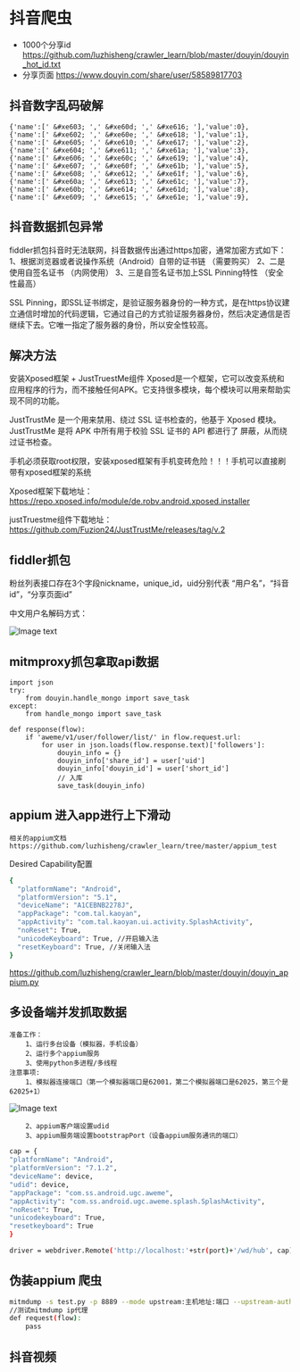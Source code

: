 # 抖音爬虫
* 1000个分享id  https://github.com/luzhisheng/crawler_learn/blob/master/douyin/douyin_hot_id.txt
* 分享页面 https://www.douyin.com/share/user/58589817703

## 抖音数字乱码破解

    {'name':[' &#xe603; ',' &#xe60d; ',' &#xe616; '],'value':0},
    {'name':[' &#xe602; ',' &#xe60e; ',' &#xe618; '],'value':1},
    {'name':[' &#xe605; ',' &#xe610; ',' &#xe617; '],'value':2},
    {'name':[' &#xe604; ',' &#xe611; ',' &#xe61a; '],'value':3},
    {'name':[' &#xe606; ',' &#xe60c; ',' &#xe619; '],'value':4},
    {'name':[' &#xe607; ',' &#xe60f; ',' &#xe61b; '],'value':5},
    {'name':[' &#xe608; ',' &#xe612; ',' &#xe61f; '],'value':6},
    {'name':[' &#xe60a; ',' &#xe613; ',' &#xe61c; '],'value':7},
    {'name':[' &#xe60b; ',' &#xe614; ',' &#xe61d; '],'value':8},
    {'name':[' &#xe609; ',' &#xe615; ',' &#xe61e; '],'value':9},

## 抖音数据抓包异常
fiddler抓包抖音时无法联网，抖音数据传出通过https加密，通常加密方式如下：
    1、根据浏览器或者说操作系统（Android）自带的证书链 （需要购买）
    2、二是使用自签名证书 （内网使用）
    3、三是自签名证书加上SSL Pinning特性 （安全性最高）

SSL Pinning，即SSL证书绑定，是验证服务器身份的一种方式，是在https协议建立通信时增加的代码逻辑，它通过自己的方式验证服务器身份，然后决定通信是否继续下去。它唯一指定了服务器的身份，所以安全性较高。

## 解决方法
安装Xposed框架 + JustTruestMe组件
Xposed是一个框架，它可以改变系统和应用程序的行为，而不接触任何APK。它支持很多模块，每个模块可以用来帮助实现不同的功能。

JustTrustMe 是一个用来禁用、绕过 SSL 证书检查的，他基于 Xposed 模块。JustTrustMe 是将 APK 中所有用于校验 SSL 证书的 API 都进行了 屏蔽，从而绕过证书检查。

手机必须获取root权限，安装xposed框架有手机变砖危险！！！手机可以直接刷带有xposed框架的系统

Xposed框架下载地址：https://repo.xposed.info/module/de.robv.android.xposed.installer

justTruestme组件下载地址：
https://github.com/Fuzion24/JustTrustMe/releases/tag/v.2

## fiddler抓包

粉丝列表接口存在3个字段nickname，unique_id，uid分别代表 “用户名”，“抖音id”，“分享页面id”

中文用户名解码方式：

![Image text](https://raw.githubusercontent.com/luzhisheng/crawler_learn/master/readme_img/jm.png)

## mitmproxy抓包拿取api数据

    import json
    try:
        from douyin.handle_mongo import save_task
    except:
        from handle_mongo import save_task

    def response(flow):
        if 'aweme/v1/user/follower/list/' in flow.request.url:
            for user in json.loads(flow.response.text)['followers']:
                douyin_info = {}
                douyin_info['share_id'] = user['uid']
                douyin_info['douyin_id'] = user['short_id']
                // 入库
                save_task(douyin_info)

## appium 进入app进行上下滑动
    相关的appium文档
    https://github.com/luzhisheng/crawler_learn/tree/master/appium_test

Desired Capability配置
```bash
{
  "platformName": "Android",
  "platformVersion": "5.1",
  "deviceName": "A1CEBNB2278J",
  "appPackage": "com.tal.kaoyan",
  "appActivity": "com.tal.kaoyan.ui.activity.SplashActivity",
  "noReset": True,
  "unicodeKeyboard": True, //开启输入法
  "resetKeyboard": True, //关闭输入法
}
```
https://github.com/luzhisheng/crawler_learn/blob/master/douyin/douyin_appium.py

## 多设备端并发抓取数据
    准备工作：
        1、运行多台设备（模拟器，手机设备）
        2、运行多个appium服务
        3、使用python多进程/多线程
    注意事项:
        1、模拟器连接端口（第一个模拟器端口是62001，第二个模拟器端口是62025，第三个是62025+1）

![Image text](https://raw.githubusercontent.com/luzhisheng/crawler_learn/master/readme_img/dk1.png)

        2、appium客户端设置udid
        3、appium服务端设置bootstrapPort（设备appium服务通讯的端口）
```bash
cap = {
"platformName": "Android",
"platformVersion": "7.1.2",
"deviceName": device,
"udid": device,
"appPackage": "com.ss.android.ugc.aweme",
"appActivity": "com.ss.android.ugc.aweme.splash.SplashActivity",
"noReset": True,
"unicodekeyboard": True,
"resetkeyboard": True
}

driver = webdriver.Remote('http://localhost:'+str(port)+'/wd/hub', cap)
```

## 伪装appium 爬虫
```bash
mitmdump -s test.py -p 8889 --mode upstream:主机地址:端口 --upstream-auth 账户:密钥
//测试mitmdump ip代理
def request(flow):
    pass
```

## 抖音视频